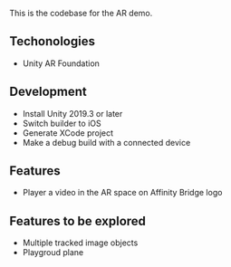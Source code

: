 This is the codebase for the AR demo.

## Techonologies
- Unity AR Foundation

## Development
- Install Unity 2019.3 or later
- Switch builder to iOS
- Generate XCode project
- Make a debug build with a connected device

## Features
- Player a video in the AR space on Affinity Bridge logo

## Features to be explored
- Multiple tracked image objects
- Playgroud plane